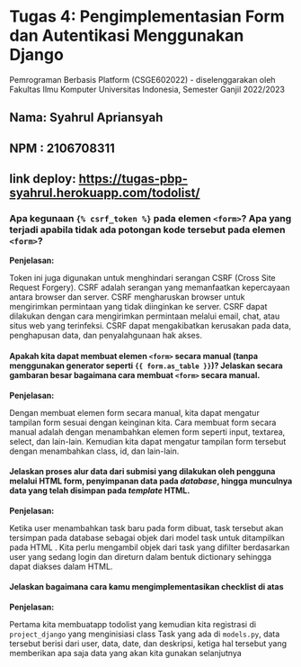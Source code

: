 # Tugas 4: Pengimplementasian Form dan Autentikasi Menggunakan Django

Pemrograman Berbasis Platform (CSGE602022) - diselenggarakan oleh Fakultas Ilmu Komputer Universitas Indonesia, Semester
Ganjil 2022/2023

## Nama: Syahrul Apriansyah

## NPM : 2106708311

## link deploy: https://tugas-pbp-syahrul.herokuapp.com/todolist/


###  Apa kegunaan `{% csrf_token %}` pada elemen `<form>`? Apa yang terjadi apabila tidak ada potongan kode tersebut pada elemen` <form>`?

<b>Penjelasan:</b>

 Token ini juga digunakan untuk menghindari serangan CSRF (Cross Site Request Forgery). CSRF adalah serangan yang memanfaatkan kepercayaan antara browser dan server. CSRF mengharuskan browser untuk mengirimkan permintaan yang tidak diinginkan ke server. CSRF dapat dilakukan dengan cara mengirimkan permintaan melalui email, chat, atau situs web yang terinfeksi. CSRF dapat mengakibatkan kerusakan pada data, penghapusan data, dan penyalahgunaan hak akses.
 
#### Apakah kita dapat membuat elemen `<form>` secara manual (tanpa menggunakan generator seperti `{{ form.as_table }}`)? Jelaskan secara gambaran besar bagaimana cara membuat `<form>` secara manual.

<b>Penjelasan:</b>

Dengan membuat elemen form secara manual, kita dapat mengatur tampilan form sesuai dengan keinginan kita. Cara membuat form secara manual adalah dengan menambahkan elemen form seperti input, textarea, select, dan lain-lain. Kemudian kita dapat mengatur tampilan form tersebut dengan menambahkan class, id, dan lain-lain.

#### Jelaskan proses alur data dari submisi yang dilakukan oleh pengguna melalui HTML form, penyimpanan data pada _database_, hingga munculnya data yang telah disimpan pada _template_ HTML.

<b>Penjelasan:</b>

Ketika user menambahkan task baru pada form dibuat, task tersebut akan tersimpan pada database sebagai objek dari model task untuk ditampilkan pada HTML . Kita perlu mengambil objek dari task yang difilter berdasarkan user yang sedang login dan direturn dalam bentuk dictionary sehingga dapat diakses dalam HTML.

#### Jelaskan bagaimana cara kamu mengimplementasikan checklist di atas

<b>Penjelasan:</b>

Pertama kita membuatapp todolist yang kemudian kita registrasi di `project_django` yang menginisiasi class Task yang ada di `models.py`, data tersebut berisi dari user, data, date, dan deskripsi, ketiga hal tersebut yang memberikan apa saja data yang akan kita gunakan selanjutnya


